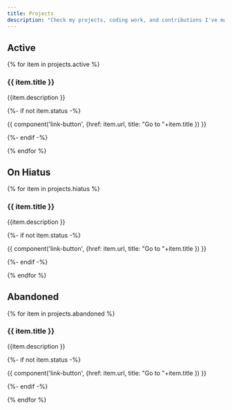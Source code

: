 ```yaml
---
title: Projects
description: "Check my projects, coding work, and contributions I've made over the years"
---
```


## Active

{% for item in projects.active %}

  <section class="showcase-card">
    <h3 class="sc-heading">{{ item.title }}</h3>
    <div class="content stack" style="--spacer: 0.5em;">
      <p>
          {{item.description }}
      </p>
      {%- if not item.status -%}
        <p>
          {{ component('link-button', {href: item.url, title: "Go to "+item.title }) }}
        </p>
      {%- endif -%}
    </div>
  </section>

{% endfor %}

## On Hiatus

{% for item in projects.hiatus %}

  <section class="showcase-card">
    <h3 class="sc-heading">{{ item.title }}</h3>
    <div class="content stack" style="--spacer: 0.5em;">
      <p>
          {{item.description }}
      </p>
      {%- if not item.status -%}
        <p>
          {{ component('link-button', {href: item.url, title: "Go to "+item.title }) }}
        </p>
      {%- endif -%}
    </div>
  </section>

{% endfor %}

## Abandoned

{% for item in projects.abandoned %}

  <section class="showcase-card">
    <h3 class="sc-heading">{{ item.title }}</h3>
    <div class="content stack" style="--spacer: 0.5em;">
      <p>
          {{item.description }}
      </p>
      {%- if not item.status -%}
        <p>
          {{ component('link-button', {href: item.url, title: "Go to "+item.title }) }}
        </p>
      {%- endif -%}
    </div>
  </section>

{% endfor %}
